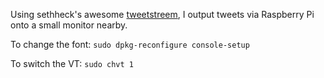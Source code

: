 Using sethheck's awesome [tweetstreem](http://github.com/setheck/tweetstreem), I output tweets
via Raspberry Pi onto a small monitor nearby.

To change the font:
`sudo dpkg-reconfigure console-setup`

To switch the VT:
`sudo chvt 1`
